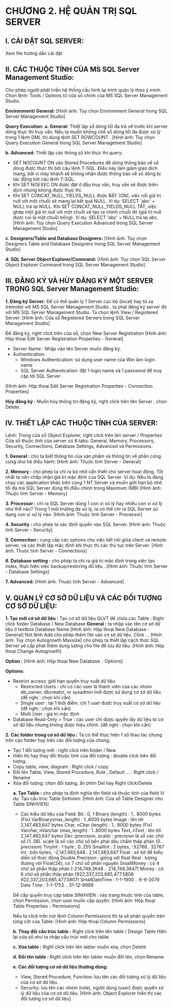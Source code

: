 # CHƯƠNG 2. HỆ QUẢN TRỊ SQL SERVER
## I. CÀI ĐẶT SQL SERVER: 
Xem file hướng dẫn cài đặt

## II. CÁC THUỘC TÍNH CỦA MS SQL Server Management Studio:  
Cho phép người phát triển hệ thống cấu hình lại trình quản lý theo ý mình.
Chọn lệnh: Tools / Options từ cửa sổ chính của MS SQL Server Management Studio.

**Environment/ General:**
[Hình ảnh: Tùy chọn Environment General trong SQL Server Management Studio]

**Query Execution:**
**a. General:** Thiết lập số dòng tối đa trả về trước khi server dừng thực thi truy vấn. Nếu ta muốn khống chế số dòng tối đa được xử lý trong 1 lệnh DML thì dùng lệnh SET ROWCOUNT <n>.
[Hình ảnh: Tùy chọn Query Execution General trong SQL Server Management Studio]

**b. Advanced:** Thiết lập các thông số khi thực thi query:
- SET NOCOUNT ON vào Stored Procedures để dừng thông báo về số dòng được thực thi bởi câu lệnh T-SQL. Điều này làm giảm giao dịch mạng, bởi vì máy khách sẽ không nhận được thông báo về số dòng bị tác động bởi câu lệnh T-SQL.
- Khi SET NOEXEC ON được đặt ở đầu truy vấn, truy vấn sẽ được biên dịch nhưng không được thực thi.
- Khi SET CONCAT_NULL_YIELDS_NULL được BẬT (ON), việc nối giá trị null với một chuỗi sẽ mang lại kết quả NULL. Ví dụ: SELECT 'abc' + NULL trả lại NULL. Khi SET CONCAT_NULL_YIELDS_NULL TẮT, việc ghép một giá trị null với một chuỗi sẽ tạo ra chính chuỗi đó (giá trị null được coi là một chuỗi trống). Ví dụ: SELECT 'abc' + NULL trả lại abc.
[Hình ảnh: Tùy chọn Query Execution Advanced trong SQL Server Management Studio]

**c. Designers/Table and Database Designers:**
[Hình ảnh: Tùy chọn Designers Table and Database Designers trong SQL Server Management Studio]

**d. SQL Server Object Explorer/Command:**
[Hình ảnh: Tùy chọn SQL Server Object Explorer Command trong SQL Server Management Studio]

## III. ĐĂNG KÝ VÀ HỦY ĐĂNG KÝ MỘT SERVER TRONG SQL Server Management Studio:
**1. Đăng ký Server:**
Để có thể quản lý 1 Server cục bộ (local) hay từ xa (remote) với MS SQL Server Management Studio , ta phải đăng ký server đó với MS SQL Server Management Studio. Ta chọn lệnh View / Registered Server:
[Hình ảnh: Cửa sổ Registered Servers trong SQL Server Management Studio]

Để đăng ký, right click trên cửa sổ, chọn New Server Registration
[Hình ảnh: Hộp thoại Edit Server Registration Properties - General]
- Server Name : Nhập vào tên Server muốn đăng ký.
- Authentication:
	 + Windows Authentication: sử dụng user name của Win làm login name
	 + SQL Server Authentication: đặt 1 login name và 1 password để truy cập tới SQL Server .

[Hình ảnh: Hộp thoại Edit Server Registration Properties - Connection Properties]
 
**Hủy đăng ký :** Muốn hủy thông tin đăng ký, right click trên tên Server , chọn Delete.

## IV. THIẾT LẬP CÁC THUỘC TÍNH CỦA SERVER: 
Lệnh: Trong cửa sổ Object Explorer, right click trên tên server / Properties
Cửa sổ thuộc tính của server có 8 tabs: General, Memory, Processors, Security, Connections, Database Settings, Advanced và Permissions.

**1. General :** cho ta biết thông tin của sản phẩm và thông tin về phần cứng cũng như hệ điều hành;
[Hình ảnh: Thuộc tính Server - General]

**2. Memory :** cho phép ta chỉ ra bộ nhớ cần thiết cho server họat động. Tốt nhất ta nên chấp nhận giá trị mặc định của SQL Server.
Ví dụ: Nếu ta đang chạy các application khác trên cùng 1 NT Server và muốn giới hạn bộ nhớ tối đa mà SQL Server dùng thì điều chỉnh trong Maximum (MB)
[Hình ảnh: Thuộc tính Server - Memory]
 
**3. Processor :** chỉ ra SQL Server dùng 1 con vi xử lý hay nhiều con vi xử lý như thế nào? Trong 1 môi trường đa xử lý, ta có thể chỉ ra SQL Server sử dụng con vi xử lý nào. 
[Hình ảnh: Thuộc tính Server - Processor]

**4. Security :** cho phép ta xác định quyền vào SQL Server.
[Hình ảnh: Thuộc tính Server - Security]

**5. Connection :** cung cấp các options cho việc kết nối giữa client và remote server, và các thiết lập mặc định khi thực thi các thủ tục trên Server.
[Hình ảnh: Thuộc tính Server - Connections]

**6. Database setting :** cho phép ta chỉ ra giá trị mặc định trong việc tạo index, thực hiện việc backup/restoring dữ liệu . 
[Hình ảnh: Thuộc tính Server - Database Settings]

**7. Advanced:** [Hình ảnh: Thuộc tính Server - Advanced]

## V. QUẢN LÝ CƠ SỞ DỮ LIỆU VÀ CÁC ĐỐI TƯỢNG CƠ SỞ DỮ LIỆU:
**1. Tạo mới cơ sở dữ liệu :** Tạo cơ sở dữ liệu QLVT để chứa các Table : Right click folder Database / New Database
**General :** ta nhập vào tên cơ sở dữ liệu ở textbox Database Name
[Hình ảnh: Hộp thoại New Database - General]
Nút lệnh Add cho phép thêm file vào cơ sở dữ liệu.
Click …
[Hình ảnh: Tùy chọn Autogrowth Maxsize]
cho phép ta thiết lập cách thức SQL Server sẽ cấp phát thêm dung lượng cho file để lưu dữ liệu.
[Hình ảnh: Hộp thoại Change Autogrowth]

**Option :**
[Hình ảnh: Hộp thoại New Database - Options]
 
 **Options:**
-  Restrict access: giới hạn quyền truy xuất dữ liệu.	 
    + Restricted Users : chỉ có các user là thành viên của các nhóm db_owner, dbcreator, or sysadmin mới được sử dụng cơ sở dữ liệu (đề nghị : chọn khi cần)
	+ Single user : tại 1 thời điểm, chỉ 1 user được truy xuất cơ sở dữ liệu (đề nghị : chọn khi cần)
	+ Multi User : giá trị mặc định
- Database Read-Only = True : các user chỉ được quyền lấy dữ liệu từ cơ sở dữ liệu nhưng không được hiệu chỉnh. (đề nghị : chọn khi cần)
	
**2. Các folder trong cơ sở dữ liệu :**
Ta có thể thực hiện 1 số thao tác chung trên các folder hay trên các đối tượng của chúng:
- Tạo 1 đối tượng mới : right click trên folder / New <Object>
- Hiển thị hay thay đổi thuộc tính của đối tượng : double click trên đối tượng.
- Copy table, view, diagram : Right click / copy
- Đổi tên Table, View, Stored Procedure, Rule , Default … : Right click / Rename
- Xóa đối tượng: chọn đối tượng, ấn phím Del hay Right click/Delete

**a. Tạo Table :** cho phép ta định nghĩa tên field và thuộc tính của field
Ví dụ: Tạo cấu trúc Table Sinhvien:
[Hình ảnh: Cửa sổ Table Designer cho Table SINHVIEN]

* Các kiểu dữ liệu của Field:
	 Bit 	 : 0, 1
	 Binary (length) 	 : 1.. 8000 bytes (Fix)
	 VarBinary(max_length) 	 : 1..8000 bytes
	Image 	 : lên tới 2,147,483,647 bytes
	 Char, nChar (length) 	 : 1.. 8000 bytes (Fix)
	Varchar, nVarchar (max_length) 	 : 1..8000 bytes
	Text, nText 	 : lên tới 2,147,483,647 bytes
	 Dec (precision, scale) 	 : precision là số các chữ số (1..38). scale là số các chữ số bên phải dấu chấm thập phân (0.. precision)
	 TinyInt 	 : 1 byte , 0..255
	 SmallInt 	 : 2 bytes, -32768.. 32767
	 Int  	 : bốn bytes, -2,147,483,648.. 2,147,483,647
	 Float 	 : số bit để biểu diễn số thực động
	 Double Precision 	 : giống với float
	 Real 	 : tương đương với Float(24), có 7 chữ số phần nguyên
	 SmallMoney 	 : có 4 chữ số phần thập phân (-214,748.3648 .. 214,748.3647)
	 Money 		 : có 8 chữ số phần thập phân (922,337,203,685,477.5808 922,337,203,685,477.5807)
	 SmallDateTime 		 : 1-1-1900 .. 6-6-2079
	 Date Time 		 : 1-1-1753 .. 31-12-9999

Để cấp quyền truy cập table SINHVIEN : vào trang thuộc tính của table, chọn Permission, chọn user muốn cấp quyền:
[Hình ảnh: Hộp thoại Table Properties - Permissions]

Nếu ta click trên nút lệnh Column Permissions thì ta sẽ phân quyền trên từng cột của Table:
[Hình ảnh: Hộp thoại Column Permissions]

**b. Thay đổi cấu trúc table :** Right click trên tên table / Design Table
Hiện lại cửa sổ như ta nhập cấu trúc mới cho table.

**c. Xóa table :** Right click trên tên tabler muốn xóa, chọn Delete

**d. Đổi tên table :** Right click trên tên tabler muốn đổi tên, chọn Rename.

**e. Các đối tượng cơ sở dữ liệu thường dùng:**
- View, Stored Procedure, Function: lưu tên các đối tượng xử lý dữ liệu của cơ sở dữ liệu.
- Security: lưu tên các nhóm (role), người dùng (user) được quyền xử lý dữ liệu của cơ sở dữ liệu.
[Hình ảnh: Object Explorer hiển thị các đối tượng cơ sở dữ liệu]

